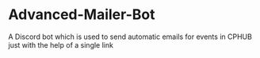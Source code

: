# Advanced-Mailer-Bot
A Discord bot which is used to send automatic emails for events in CPHUB just with the help of a single link
